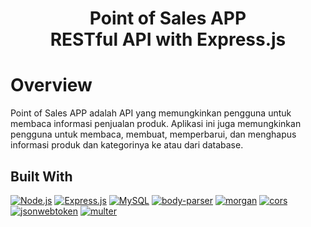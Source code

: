 <h1 align="center">Point of Sales APP <br>RESTful API with Express.js</h1>

# Overview

Point of Sales APP adalah API yang memungkinkan pengguna untuk membaca informasi penjualan produk. Aplikasi ini juga memungkinkan pengguna untuk membaca, membuat, memperbarui, dan menghapus informasi produk dan kategorinya ke atau dari database.

## Built With
[![Node.js](https://img.shields.io/badge/Node.js-v.12.14.1-green.svg?style=flat-square&logo=appveyor)](https://nodejs.org/) [![Express.js](https://img.shields.io/badge/Express.js-4.17.1-orange.svg?style=flat-square&logo=appveyor)](https://expressjs.com/en/starter/installing.html) [![MySQL](https://img.shields.io/badge/mysql-v4.9.2-blue?style=flat-square&logo=appveyor)](https://www.npmjs.com/package/mysql) [![body-parser](https://img.shields.io/badge/body--parser-v1.19.0-red?style=flat-square&logo=appveyor)](https://www.npmjs.com/package/body-parser) [![morgan](https://img.shields.io/badge/morgan-v1.9.1-success?style=flat-square&logo=appveyor)](https://www.npmjs.com/package/body-parser) [![cors](https://img.shields.io/badge/cors-v2.8.5-blueviolet?style=flat-square&logo=appveyor)](https://www.npmjs.com/package/cors) [![jsonwebtoken](https://img.shields.io/badge/jsonwebtoken-v8.5.1-blue?style=flat-square&logo=appveyor)](https://www.npmjs.com/package/jsonwebtoken) [![multer](https://img.shields.io/badge/multer-v1.4.2-success?style=flat-square&logo=appveyor)](https://www.npmjs.com/package/multer)
